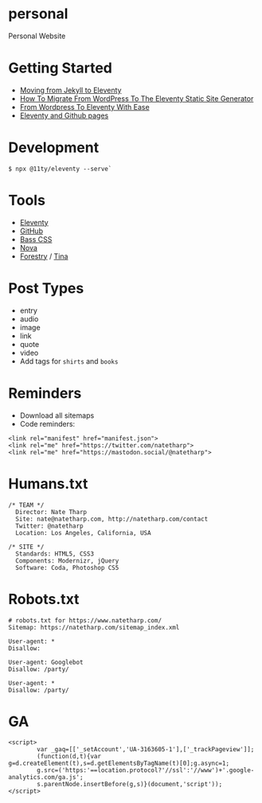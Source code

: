 # personal
Personal Website

# Getting Started
- [Moving from Jekyll to Eleventy](https://alexpearce.me/2020/06/jekyll-to-eleventy/)
- [How To Migrate From WordPress To The Eleventy Static Site Generator](https://www.smashingmagazine.com/2020/12/wordpress-eleventy-static-site-generator/)
- [From Wordpress To Eleventy With Ease](https://heydonworks.com/article/wordpress-to-eleventy/)
- [Eleventy and Github pages](https://www.linkedin.com/pulse/eleventy-github-pages-lea-tortay/)

# Development
```
$ npx @11ty/eleventy --serve`
```


# Tools
- [Eleventy](https://www.11ty.dev)
- [GitHub](https://github.com)
- [Bass CSS](https://basscss.com)
- [Nova](https://nova.app)
- [Forestry](https://forestry.io) / [Tina](https://tina.io)

# Post Types
- entry
- audio
- image
- link
- quote
- video
- Add tags for `shirts` and `books`


# Reminders
- Download all sitemaps
- Code reminders:
```
<link rel="manifest" href="manifest.json">
<link rel="me" href="https://twitter.com/natetharp">
<link rel="me" href="https://mastodon.social/@natetharp">
```

# Humans.txt
```
/* TEAM */
  Director: Nate Tharp
  Site: nate@natetharp.com, http://natetharp.com/contact
  Twitter: @natetharp
  Location: Los Angeles, California, USA

/* SITE */
  Standards: HTML5, CSS3
  Components: Modernizr, jQuery
  Software: Coda, Photoshop CS5
```

# Robots.txt
```
# robots.txt for https://www.natetharp.com/
Sitemap: https://natetharp.com/sitemap_index.xml

User-agent: *
Disallow: 

User-agent: Googlebot
Disallow: /party/

User-agent: *
Disallow: /party/
```

# GA
```
<script>
		var _gaq=[['_setAccount','UA-3163605-1'],['_trackPageview']];
		(function(d,t){var g=d.createElement(t),s=d.getElementsByTagName(t)[0];g.async=1;
		g.src=('https:'==location.protocol?'//ssl':'//www')+'.google-analytics.com/ga.js';
		s.parentNode.insertBefore(g,s)}(document,'script'));
</script>
```
